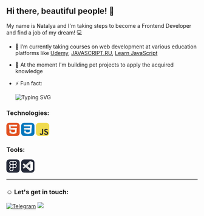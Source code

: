 ## Hi there, beautiful people! 👋

My name is Natalya and I'm taking steps to become a Frontend Developer and find a job of my dream! :computer:

- 🌱 I’m currently taking courses on web development at various education platforms like [Udemy](https://www.udemy.com), [JAVASCRIPT.RU](https://learn.javascript.ru/), [Learn JavaScript](https://learnjavascript.online/)
- 🔭 At the moment I'm building pet projects to apply the acquired knowledge 
- ⚡ Fun fact:
  
  <img src="https://readme-typing-svg.herokuapp.com?font=Fira+Code&size=16&duration=4000&pause=300&color=E52B50&vCenter=true&random=false&width=800&height=30&lines=I+love+Korean+and+Chinese+cuisine;I+love+Harry+Potter+book+series;I+didn't+watch+The+Game+of+Thrones+series+but+I+read+the+book+series;I+like+watching+funny+videos+about+animals;I+learn+to+play+the+ukulele;I'm+not+really+keen+on+sports" alt="Typing SVG" />

### Technologies:
<code><img height="35"  title="HTML5" alt="HTML5" src="https://raw.githubusercontent.com/tandpfun/skill-icons/main/icons/HTML.svg"></code>
<code><img height="35"  title="CCS3" alt="CSS3" src="https://raw.githubusercontent.com/tandpfun/skill-icons/main/icons/CSS.svg"></code>
<code><img height="35"  title="JavaScript" alt="JavaScript" src="https://raw.githubusercontent.com/tandpfun/skill-icons/main/icons/JavaScript.svg"></code>


### Tools:
<code><img height="35"  title="Figma" alt="Figma" src="https://raw.githubusercontent.com/tandpfun/skill-icons/main/icons/Figma-Dark.svg"></code>
<code><img height="35"  title="VScode" alt="VScode" src="https://raw.githubusercontent.com/tandpfun/skill-icons/main/icons/VSCode-Dark.svg"></code>

---

### :relaxed: Let's get in touch:


[![Telegram](https://img.shields.io/badge/Telegram-2CA5E0?style=for-the-badge&logo=telegram&logoColor=white&link=https://t.me/Natalya87324)](https://t.me/Natalya87324)
<a href="mailto:nkim18717@gmail.com"> 
  <img src="https://img.shields.io/badge/Gmail-D14836?style=for-the-badge&logo=gmail&logoColor=whitehttps://img.shields.io/badge/Gmail-D14836?style=for-the-badge&logo=gmail&logoColor=white">
</a>

